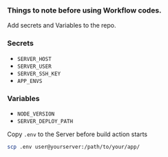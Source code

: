### Things to note before using Workflow codes.

Add secrets and Variables to the repo.

### Secrets
- `SERVER_HOST`
- `SERVER_USER`
- `SERVER_SSH_KEY`
- `APP_ENVS`

### Variables
- `NODE_VERSION`
- `SERVER_DEPLOY_PATH`


Copy `.env` to the Server before build action starts
```sh
scp .env user@yourserver:/path/to/your/app/
```
